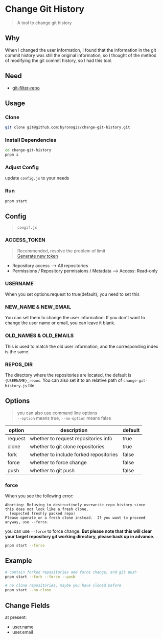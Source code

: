 # Change Git History

> A tool to change git history

## Why

When I changed the user information, I found that the information in the git commit history was still the original information, so I thought of the method of modifying the git commit history, so I had this tool.

## Need

- [git-filter-repo](https://github.com/newren/git-filter-repo.git)

## Usage

### Clone

```bash
git clone git@github.com:byronogis/change-git-history.git
```

### Install Dependencies

```bash
cd change-git-history
pnpm i
```

### Adjust Config

update `config.js` to your needs

### Run

```bash
pnpm start
```

## Config

> `congif.js`

### ACCESS_TOKEN

> Recommended, resolve the problem of limit  
> [Generate new token](https://github.com/settings/personal-access-tokens/new)

- Repository access --> All repositories
- Permissions / Repository permissions / Metadata --> Access: Read-only

### USERNAME

When you set options.request to true(default), you need to set this

### NEW_NAME & NEW_EMAIL

You can set them to change the user information.
If you don't want to change the user name or email, you can leave it blank.

### OLD_NAMES & OLD_EMAILS

This is used to match the old user information, and the corresponding index is the same.

### REPOS_DIR

The directory where the repositories are located, the default is `{USERNAME}_repos`.
You can also set it to an relative path of `change-git-history.js` file.

## Options

> you can also use command line options  
> `--option` means true, `--no-option` means false

| option | description | default |
| --- | --- | --- |
| request | whether to request repositories info | true |
| clone | whether to git clone repositories | true |
| fork | whether to include forked repositories | false |
| force | whether to force change | false |
| push | whether to git push | false |

### force

When you see the following error: 

```
Aborting: Refusing to destructively overwrite repo history since
this does not look like a fresh clone.
  (expected freshly packed repo)
Please operate on a fresh clone instead.  If you want to proceed
anyway, use --force.
```

you can use `--force` to force change.
**But please note that this will clear your target repository git working directory, please back up in advance.**

```bash
pnpm start --force
```

## Example

```bash
# contain forked repositories and force change, and git push
pnpm start --fork --force --push

# no clone repositories, maybe you have cloned before
pnpm start --no-clone
```

## Change Fields

at present:
- user.name
- user.email
